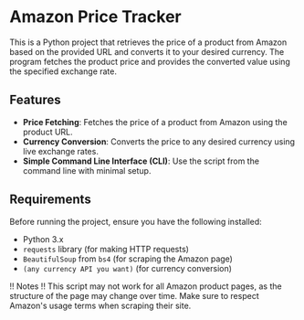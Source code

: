 # Amazon Price Tracker
  
This is a Python project that retrieves the price of a product from Amazon based on the provided URL and converts it to your desired currency. The program fetches the product price and provides the converted value using the specified exchange rate.

## Features

- **Price Fetching**: Fetches the price of a product from Amazon using the product URL.
- **Currency Conversion**: Converts the price to any desired currency using live exchange rates.
- **Simple Command Line Interface (CLI)**: Use the script from the command line with minimal setup.

## Requirements

Before running the project, ensure you have the following installed:

- Python 3.x
- `requests` library (for making HTTP requests)
- `BeautifulSoup` from `bs4` (for scraping the Amazon page)
- `(any currency API you want)` (for currency conversion)

!! Notes !!
This script may not work for all Amazon product pages, as the structure of the page may change over time.
Make sure to respect Amazon's usage terms when scraping their site.
